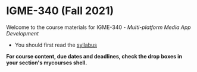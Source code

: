 # IGME-340 (Fall 2021)
Welcome to the course materials for IGME-340 - *Multi-platform Media App Development*
- You should first read the [syllabus](syllabus.md)

**For course content, due dates and deadlines, check the drop boxes in your section's mycourses shell.**
